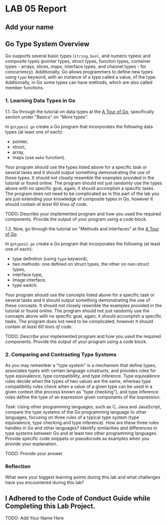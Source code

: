# LAB 05 Report

## Add your name

## Go Type System Overview

Go supports several basic types (`string`, `bool`, and numeric types) and composite types (pointer types, struct types, function types, container types - arrays, slices, maps, interface types, and channel types - for concurrency). Additionally, Go allows programmers to define new types using `type` keyword, with an instance of a type called a value, of the type. Additionally, in Go some types can have methods, which are also called member functions.

### 1. Learning Data Types in Go

1.1. Go through the tutorial on data types at the [A Tour of Go](https://tour.golang.org), specifically section under "Basics" on "More types".

In `gotypes1.go` create a Go program that incorporates the following data types (at least one of each):

- pointer,
- struct,
- array,
- maps (use `make` function).

Your program should use the types listed above for a specific task or several tasks and it should output something demonstrating the use of these types. It should not closely resemble the examples provided in the tutorial or found online. The program should not just randomly use the types above with no specific goal, again, it should accomplish a specific tasks. The program does not need to be complicated as in this part of the lab you are just extending your knowledge of composite types in Go, however it should contain *at least 60 lines of code*.

TODO: Describe your implemented program and how you used the required components. Provide the output of your program using a code block.

1.2. Now, go through the tutorial on "Methods and interfaces" at the [A Tour of Go](https://tour.golang.org).

In `gotypes2.go` create a Go program that incorporates the following (at least one of each):

- type definition (using `type` keyword),
- two methods: one defined on struct types, the other on non-struct types,
- interface type,
- Image interface,
- type switch.

Your program should use the concepts listed above for a specific task or several tasks and it should output something demonstrating the use of these concepts. It should not closely resemble the examples provided in the tutorial or found online. The program should not just randomly use the concepts above with no specific goal, again, it should accomplish a specific tasks. The program does not need to be complicated, however it should contain *at least 60 lines of code*.

TODO: Describe your implemented program and how you used the required components. Provide the output of your program using a code block.

### 2. Comparing and Contrasting Type Systems

As you may remember a "type system" is a mechanism that define types, associates types with certain
language constructs, and provides rules for type equivalence, type compatibility, and type inference.
Type equivalence rules decide when the types of two values are the same, whereas type compatibility rules check when a value of a given type can be used in a given context (the process known as "type checking"), and type inference rules define the type of an expression given components of the expression.

*Task:* Using other programming languages, such as C, Java and JavaScript, compare the type systems of the Go programming language to other languages, focusing on three rules of a typical type system (type equivalence, type checking and type inference). How are these three rules handles in Go and other languages? Identify similarities and differences in type systems between Go and at least two other programming languages. Provide specific code snippets or pseudocode as examples when you provide your explanation.

TODO: Provide your answer.

### Reflection

What were your biggest learning points during this lab and what challenges have you encountered during this lab?

## I Adhered to the Code of Conduct Guide while Completing this Lab Project.

TODO: Add Your Name Here
